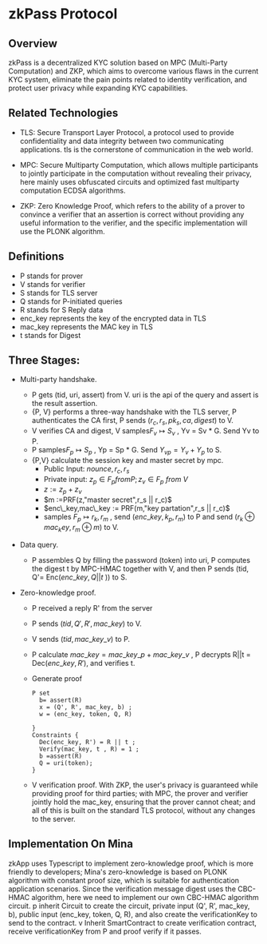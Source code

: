 # zkPass Protocol

## Overview
  zkPass is a decentralized KYC solution based on MPC (Multi-Party Computation) and ZKP, which aims to overcome various flaws in the current KYC system, eliminate the pain points related to identity verification, and protect user privacy while expanding KYC capabilities.

## Related Technologies  
  * TLS: Secure Transport Layer Protocol, a protocol used to provide confidentiality and data integrity between two communicating applications. tls is the cornerstone of communication in the web world.
  
  * MPC: Secure Multiparty Computation, which allows multiple participants to jointly participate in the computation without revealing their privacy, here mainly uses obfuscated circuits and optimized fast multiparty computation ECDSA algorithms.
  
  * ZKP: Zero Knowledge Proof, which refers to the ability of a prover to convince a verifier that an assertion is correct without providing any useful information to the verifier, and the specific implementation will use the PLONK algorithm.

## Definitions
  * P stands for prover
  * V stands for verifier
  * S stands for TLS server
  * Q stands for P-initiated queries
  * R stands for S Reply data
  * enc_key represents the key of the encrypted data in TLS
  * mac_key represents the MAC key in TLS 
  * t stands for Digest

## Three Stages:
  * Multi-party handshake.
    * P gets (tid, uri, assert) from V. uri is the api of the query and assert is the result assertion.
    * {P, V} performs a three-way handshake with the TLS server, P authenticates the CA first, P sends $(r_c,r_s,pk_s,ca,digest)$ to V.
    * V verifies CA and digest, V samples$F_v \mapsto S_v$ , Yv = Sv * G. Send Yv to P.
    * P samples$F_p \mapsto S_p$ , Yp = Sp * G. Send  $Y_{vp}=Y_v+Y_p$ to S.
    * {P,V} calculate the session key and master secret by mpc.
      * Public Input: $nounce,r_c,r_s$
      * Private input: $z_p \in F_p from P;z_v \in F_p \ from \ V$
      * $z :=z_p+z_v$
      * $m :=PRF(z,"master secret",r_s || r_c)$
      * $enc\_key,mac\_key := PRF(m,"key partation",r_s || r_c)$
      * samples $F_p \mapsto r_k,r_m$ , send $(enc\_key,k_p,r_m)$ to P and send $(r_k \oplus mac_key,r_m \oplus m)$ to V.
  * Data query.
    * P assembles Q by filling the password (token) into uri, P computes the digest t by MPC-HMAC together with V, and then P sends (tid, Q'= Enc($enc\_key,Q||t$ )) to S.
  
  * Zero-knowledge proof.
    * P received a reply R' from the server
    * P sends $(tid,Q',R',mac\_key)$ to V.
    * V sends $(tid,mac\_key\_v)$ to P.
    * P calculate $mac\_key = mac\_key\_p+mac\_key\_v$ , P decrypts R||t = Dec($enc\_key,R'$), and verifies t.
    * Generate proof
      ```plain
      P set
        b= assert(R)
        x = (Q', R', mac_key, b) ;
        w = (enc_key, token, Q, R)
      
      }
      Constraints {
        Dec(enc_key, R') = R || t ;
        Verify(mac_key, t , R) = 1 ;
        b =assert(R)
        Q = uri(token);
      }
      ```
    
    * V verification proof.
      With ZKP, the user's privacy is guaranteed while providing proof for third parties; with MPC, the prover and verifier jointly hold the mac_key, ensuring that the prover cannot cheat; and all of this is built on the standard TLS protocol, without any changes to the server.

## Implementation On Mina
  zkApp uses Typescript to implement zero-knowledge proof, which is more friendly to developers; Mina's zero-knowledge is based on PLONK algorithm with constant proof size, which is suitable for authentication application scenarios. Since the verification message digest uses the CBC-HMAC algorithm, here we need to implement our own CBC-HMAC algorithm circuit. p inherit Circuit to create the circuit, private input (Q', R', mac_key, b), public input (enc_key, token, Q, R), and also create the verificationKey to send to the contract. v Inherit SmartContract to create verification contract, receive verificationKey from P and proof verify if it passes.
 

